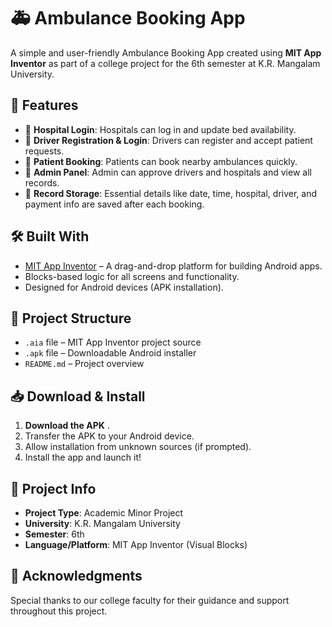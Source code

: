 
# 🚑 Ambulance Booking App

A simple and user-friendly Ambulance Booking App created using **MIT App Inventor** as part of a college project for the 6th semester at K.R. Mangalam University.

## 📱 Features

- 🏥 **Hospital Login**: Hospitals can log in and update bed availability.
- 🚗 **Driver Registration & Login**: Drivers can register and accept patient requests.
- 👤 **Patient Booking**: Patients can book nearby ambulances quickly.
- 👮 **Admin Panel**: Admin can approve drivers and hospitals and view all records.
- 💾 **Record Storage**: Essential details like date, time, hospital, driver, and payment info are saved after each booking.

## 🛠 Built With

- [MIT App Inventor](https://appinventor.mit.edu/) – A drag-and-drop platform for building Android apps.
- Blocks-based logic for all screens and functionality.
- Designed for Android devices (APK installation).

## 📂 Project Structure

- `.aia` file – MIT App Inventor project source
- `.apk` file – Downloadable Android installer
- `README.md` – Project overview

## 📥 Download & Install

1. **Download the APK** .
2. Transfer the APK to your Android device.
3. Allow installation from unknown sources (if prompted).
4. Install the app and launch it!


## 📑 Project Info

- **Project Type**: Academic Minor Project
- **University**: K.R. Mangalam University
- **Semester**: 6th
- **Language/Platform**: MIT App Inventor (Visual Blocks)

## 🤝 Acknowledgments

Special thanks to our college faculty for their guidance and support throughout this project.

